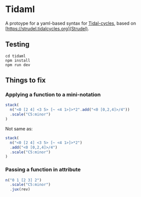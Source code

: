 # Tidaml

A protoype for a yaml-based syntax for [Tidal-cycles](https://tidalcycles.org/), based on [https://strudel.tidalcycles.org](Strudel).

## Testing

```
cd tidaml
npm install
npm run dev
```

## Things to fix

### Applying a function to a mini-notation

```js
stack(
  n("<0 [2 4] <3 5> [~ <4 1>]>*2".add("<0 [0,2,4]>/4"))
  .scale("C5:minor")
)
```

Not same as:

```js
stack(
  n("<0 [2 4] <3 5> [~ <4 1>]>*2")
  .add("<0 [0,2,4]>/4")
  .scale("C5:minor")
)
```

### Passing a function in attribute

```js
n("0 1 [2 3] 2")
  .scale("C5:minor")
  .jux(rev)
```
